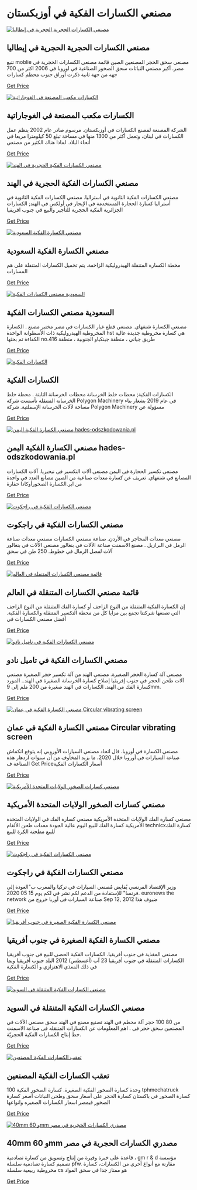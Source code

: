 # مصنعي الكسارات الفكية في أوزبكستان
<a href="https://mnn.zoosnet.net/LR/Chatpre.aspx?id=MNN94995150&p=https://vbl.co.za/" target="_blank">![مصنعي الكسارات الحجرية الحجرية في إيطاليا](https://raw.githubusercontent.com/gcmcrusher/imgs/main/828.jpg)</a>
## مصنعي الكسارات الحجرية الحجرية في إيطاليا
تتبع moblie مصنعي سحق الحجر المصنعين الصين قائمة مصنعي الكسارات الحجرية في مصر. أكبر مصنعي النباتات سحق الصخور الصناعية في اوروبا في 2006 اكثر من 700 جهه من جهة ثانية ذكرت أوراق جنوب محطم كسارات 
<a href="https://mnn.zoosnet.net/LR/Chatpre.aspx?id=MNN94995150&p=https://vbl.co.za/" target="_blank">Get Price</a>
<a href="https://mnn.zoosnet.net/LR/Chatpre.aspx?id=MNN94995150&p=https://vbl.co.za/" target="_blank">![الكسارات مكعب المصنعة في الغوجاراتية](https://raw.githubusercontent.com/gcmcrusher/imgs/main/495.jpg)</a>
## الكسارات مكعب المصنعة في الغوجاراتية
الشركة المصنعة لمصنع الكسارات في أوزبكستان. مرسوم صادر عام 2002 ينظم عمل الكسارات في لبنان، وتعمل أكثر من 1300 منها في مساحة تبلغ 50 كيلومترا مربعا في أنحاء البلاد. لماذا هناك الكثير من مصنعي 
<a href="https://mnn.zoosnet.net/LR/Chatpre.aspx?id=MNN94995150&p=https://vbl.co.za/" target="_blank">Get Price</a>
<a href="https://mnn.zoosnet.net/LR/Chatpre.aspx?id=MNN94995150&p=https://vbl.co.za/" target="_blank">![مصنعي الكسارات الفكية الحجرية في الهند](https://raw.githubusercontent.com/gcmcrusher/imgs/main/843.jpg)</a>
## مصنعي الكسارات الفكية الحجرية في الهند
مصنعي الكسارات الفكية الثانوية في أستراليا. مصنعي الكسارات الفكية الثانوية في أستراليا كسارة الحجارة المستخدمة في الإيجار في أولكس في الهند; الكسارات الجزائرية الفكية الحجرية للتأجير والبيع في جنوب افريقيا
<a href="https://mnn.zoosnet.net/LR/Chatpre.aspx?id=MNN94995150&p=https://vbl.co.za/" target="_blank">Get Price</a>
<a href="https://mnn.zoosnet.net/LR/Chatpre.aspx?id=MNN94995150&p=https://vbl.co.za/" target="_blank">![مصنعي الكسارة الفكية السعودية](https://raw.githubusercontent.com/gcmcrusher/imgs/main/164.jpg)</a>
## مصنعي الكسارة الفكية السعودية
محطة الكسارة المتنقلة الهيدروليكية الزاحفة. يتم تحميل الكسارات المتنقلة على هم المسارات
<a href="https://mnn.zoosnet.net/LR/Chatpre.aspx?id=MNN94995150&p=https://vbl.co.za/" target="_blank">Get Price</a>
<a href="https://mnn.zoosnet.net/LR/Chatpre.aspx?id=MNN94995150&p=https://vbl.co.za/" target="_blank">![السعودية مصنعي الكسارات الفكية](https://raw.githubusercontent.com/gcmcrusher/imgs/main/773.jpg)</a>
## السعودية مصنعي الكسارات الفكية
مصنعي الكسارة شنغهاي. مصنعي قطع غيار الكسارات في مصر مختبر مصنع . الكسارة المخروطية الهيدروليكية ذات الأسطوانة الواحدة hst هي كسارة مخروطية جديدة عالية الكفاءة تم بحثها no.416 طريق جياني ، منطقة جينكياو الجنوبية ، منطقة 
<a href="https://mnn.zoosnet.net/LR/Chatpre.aspx?id=MNN94995150&p=https://vbl.co.za/" target="_blank">Get Price</a>
<a href="https://mnn.zoosnet.net/LR/Chatpre.aspx?id=MNN94995150&p=https://vbl.co.za/" target="_blank">![الكسارات الفكية](https://raw.githubusercontent.com/gcmcrusher/imgs/main/29.jpg)</a>
## الكسارات الفكية
الكسارات الفكية; محطات خلط الخرسانة محطات الخرسانة الثابتة . محطة خلط الخرسانة المتنقلة تأسست شركة Polygon Machinery في عام 2019 بشعار بناء مساحة لآلات الخرسانة الإسفلتية. شركة Polygon Machinery مسؤولة عن 
<a href="https://mnn.zoosnet.net/LR/Chatpre.aspx?id=MNN94995150&p=https://vbl.co.za/" target="_blank">Get Price</a>
<a href="https://mnn.zoosnet.net/LR/Chatpre.aspx?id=MNN94995150&p=https://vbl.co.za/" target="_blank">![مصنعي الكسارة الفكية اليمن hades-odszkodowania.pl](https://raw.githubusercontent.com/gcmcrusher/imgs/main/244.jpg)</a>
## مصنعي الكسارة الفكية اليمن hades-odszkodowania.pl
مصنعي تكسير الحجارة في اليمن مصنعي آلات التكسير في نيجيريا. آلات الكسارات المصانع في شنغهاي. تعريف عن كسارة معدات صناعية من الصين مصانع العدد في واحدة من ابر.الكسارة الصخورأوكادا حفارة 
<a href="https://mnn.zoosnet.net/LR/Chatpre.aspx?id=MNN94995150&p=https://vbl.co.za/" target="_blank">Get Price</a>
<a href="https://mnn.zoosnet.net/LR/Chatpre.aspx?id=MNN94995150&p=https://vbl.co.za/" target="_blank">![مصنعي الكسارات الفكية في راجكوت](https://raw.githubusercontent.com/gcmcrusher/imgs/main/762.jpg)</a>
## مصنعي الكسارات الفكية في راجكوت
مصنعي معدات المحاجر في الأردن. صناعة مصنعي الكسارات مصنعي معدات صناعة الرمل في البرازيل . مصنع الاسمنت صناعة الآلات في بنغالور مصنعي الآلات في بنغالور آلات لفصل الرمال في خطوط. 250 طن في سحق 
<a href="https://mnn.zoosnet.net/LR/Chatpre.aspx?id=MNN94995150&p=https://vbl.co.za/" target="_blank">Get Price</a>
<a href="https://mnn.zoosnet.net/LR/Chatpre.aspx?id=MNN94995150&p=https://vbl.co.za/" target="_blank">![قائمة مصنعي الكسارات المتنقلة في العالم](https://raw.githubusercontent.com/gcmcrusher/imgs/main/729.jpg)</a>
## قائمة مصنعي الكسارات المتنقلة في العالم
إن الكسارة الفكية المتنقلة من النوع الزاحف أو كسارة الفك المتنقلة من النوع الزاحف التي تصنعها شركتنا تجمع بين مزايا كل من محطة التكسير المتنقلة والكسارة الفكية. أفضل مصنعي الكسارات في 
<a href="https://mnn.zoosnet.net/LR/Chatpre.aspx?id=MNN94995150&p=https://vbl.co.za/" target="_blank">Get Price</a>
<a href="https://mnn.zoosnet.net/LR/Chatpre.aspx?id=MNN94995150&p=https://vbl.co.za/" target="_blank">![مصنعي الكسارات الفكية في تاميل نادو](https://raw.githubusercontent.com/gcmcrusher/imgs/main/489.jpg)</a>
## مصنعي الكسارات الفكية في تاميل نادو
مصنعي آلة كسارة الحجر الصغيرة. مصنعي الهند من آلة تكسير حجر الصغيرة مصنعي آلات طحن الحجر في جنوب إفريقيا إصلاح كسارة الخرسانة الصغيرة في الهند.. المورد كسارة الفك من الهند. الكسارات في الهند صغيرة من 200 ملم إلى 9mm.
<a href="https://mnn.zoosnet.net/LR/Chatpre.aspx?id=MNN94995150&p=https://vbl.co.za/" target="_blank">Get Price</a>
<a href="https://mnn.zoosnet.net/LR/Chatpre.aspx?id=MNN94995150&p=https://vbl.co.za/" target="_blank">![مصنعي الكسارة الفكية في عمان Circular vibrating screen](https://raw.githubusercontent.com/gcmcrusher/imgs/main/252.jpg)</a>
## مصنعي الكسارة الفكية في عمان Circular vibrating screen
مصنعي الكسارة في أوروبا. قال اتحاد مصنعي السيارات الأوروبي إنه يتوقع انكماش صناعة السيارات في أوروبا خلال 2020، ما يزيد المخاوف من أن سنوات ازدهار هذه الصناعة ف Get Priceأسعار الكسارات الفكية 
<a href="https://mnn.zoosnet.net/LR/Chatpre.aspx?id=MNN94995150&p=https://vbl.co.za/" target="_blank">Get Price</a>
<a href="https://mnn.zoosnet.net/LR/Chatpre.aspx?id=MNN94995150&p=https://vbl.co.za/" target="_blank">![مصنعي كسارات الصخور الولايات المتحدة الأمريكية](https://raw.githubusercontent.com/gcmcrusher/imgs/main/576.jpg)</a>
## مصنعي كسارات الصخور الولايات المتحدة الأمريكية
مصنعي كسارة الفك الولايات المتحدة الأمريكية مصنعي كسارة الفك في الولايات المتحدة الأمريكية كسارة الفك للبيع اليوم عالية الجودة معدات طحن الألغام technicxكسارة الفك للبيع مطحنة الكرة للبيع 
<a href="https://mnn.zoosnet.net/LR/Chatpre.aspx?id=MNN94995150&p=https://vbl.co.za/" target="_blank">Get Price</a>
<a href="https://mnn.zoosnet.net/LR/Chatpre.aspx?id=MNN94995150&p=https://vbl.co.za/" target="_blank">![مصنعي الكسارات الفكية في راجكوت](https://raw.githubusercontent.com/gcmcrusher/imgs/main/39.jpg)</a>
## مصنعي الكسارات الفكية في راجكوت
وزير الإقتصاد الفرنسي يُقايض مٌصنعي السيارات في تركيا والمغرب ب"العودة إلى فرنسا" للإستفادة من الدعم لكم نشر في لكم يوم 15 05 2020. euronews the network صناعة السيارات في أوربا خروج من Sep 12, 2012 ضيوف هذا
<a href="https://mnn.zoosnet.net/LR/Chatpre.aspx?id=MNN94995150&p=https://vbl.co.za/" target="_blank">Get Price</a>
<a href="https://mnn.zoosnet.net/LR/Chatpre.aspx?id=MNN94995150&p=https://vbl.co.za/" target="_blank">![مصنعي الكسارة الفكية الصغيرة في جنوب أفريقيا](https://raw.githubusercontent.com/gcmcrusher/imgs/main/347.jpg)</a>
## مصنعي الكسارة الفكية الصغيرة في جنوب أفريقيا
مصنعي المغذية في جنوب أفريقيا. الكسارات الفكية الحصى للبيع في جنوب أفريقيا الكسارات المتنقلة في جنوب أفريقيا 23 آب (أغسطس) 2012 البلد جنوب أفريقيا وبما في ذلك المعذي الاهتزازي و الكسارة الفكية 
<a href="https://mnn.zoosnet.net/LR/Chatpre.aspx?id=MNN94995150&p=https://vbl.co.za/" target="_blank">Get Price</a>
<a href="https://mnn.zoosnet.net/LR/Chatpre.aspx?id=MNN94995150&p=https://vbl.co.za/" target="_blank">![مصنعي الكسارات الفكية المتنقلة في السويد](https://raw.githubusercontent.com/gcmcrusher/imgs/main/798.jpg)</a>
## مصنعي الكسارات الفكية المتنقلة في السويد
من 80 100 حجر آلة محطم في الهند تصنيع مصنع في الهند سحق مصنعي الآلات في المصنعين سحق حجر في . اهم المعلومات عن الكسارات المتنقله فى صناعة الاسمنت خط إنتاج الكسارات الفكية الحجريّة.
<a href="https://mnn.zoosnet.net/LR/Chatpre.aspx?id=MNN94995150&p=https://vbl.co.za/" target="_blank">Get Price</a>
<a href="https://mnn.zoosnet.net/LR/Chatpre.aspx?id=MNN94995150&p=https://vbl.co.za/" target="_blank">![تعقب الكسارات الفكية المصنعين](https://raw.githubusercontent.com/gcmcrusher/imgs/main/860.jpg)</a>
## تعقب الكسارات الفكية المصنعين
وحدة كسارة الصخور الفكية الصغيرة. كسارة الصخور الفكية 100 tphmechatruck كسارة الصخور في باكستان كسارة الحجر على أسعار سحق وطحن النباتات أصغر كسارة الصخور فيمصر اسعار الكسارات الصغيره وانواعها
<a href="https://mnn.zoosnet.net/LR/Chatpre.aspx?id=MNN94995150&p=https://vbl.co.za/" target="_blank">Get Price</a>
<a href="https://mnn.zoosnet.net/LR/Chatpre.aspx?id=MNN94995150&p=https://vbl.co.za/" target="_blank">![40mm و 60mm مصدري الكسارات الحجرية في مصر](https://raw.githubusercontent.com/gcmcrusher/imgs/main/425.jpg)</a>
## 40mm و 60mm مصدري الكسارات الحجرية في مصر
قاعدة على خبرة وفيرة من إنتاج وتسويق من كسارة تصادمية ، gm r & d مؤسسة تصميم كسارة تصادمية سلسلة pfw. مقارنة مع أنواع أخرى من الكسارات، كسارة مخروطية ربيعية سلسلة cs هو ممتاز جدا في سحق المواد 
<a href="https://mnn.zoosnet.net/LR/Chatpre.aspx?id=MNN94995150&p=https://vbl.co.za/" target="_blank">Get Price</a>
